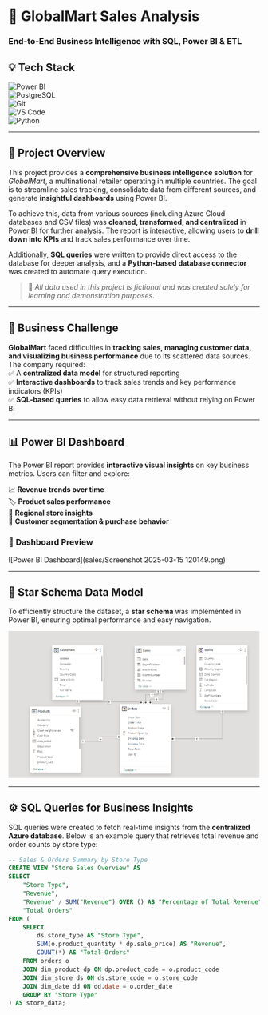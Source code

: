 # 🛒 GlobalMart Sales Analysis  
### End-to-End Business Intelligence with SQL, Power BI & ETL  

## 💡 Tech Stack  

![Power BI](https://img.shields.io/badge/Power_BI-FF9900?style=for-the-badge&logo=powerbi&logoColor=white)  
![PostgreSQL](https://img.shields.io/badge/PostgreSQL-3776AB?style=for-the-badge&logo=postgresql&logoColor=white)  
![Git](https://img.shields.io/badge/Git-B1361E?style=for-the-badge&logo=git&logoColor=white)  
![VS Code](https://img.shields.io/badge/VSCode-2962FF?style=for-the-badge&logo=visual%20studio&logoColor=white)  
![Python](https://img.shields.io/badge/Python-3776AB?style=for-the-badge&logo=python&logoColor=white)  

---

## 📌 Project Overview  

This project provides a **comprehensive business intelligence solution** for *GlobalMart*, a multinational retailer operating in multiple countries. The goal is to streamline sales tracking, consolidate data from different sources, and generate **insightful dashboards** using Power BI.

To achieve this, data from various sources (including Azure Cloud databases and CSV files) was **cleaned, transformed, and centralized** in Power BI for further analysis. The report is interactive, allowing users to **drill down into KPIs** and track sales performance over time.

Additionally, **SQL queries** were written to provide direct access to the database for deeper analysis, and a **Python-based database connector** was created to automate query execution.

> 🔹 *All data used in this project is fictional and was created solely for learning and demonstration purposes.*

---

## 🏬 Business Challenge  

**GlobalMart** faced difficulties in **tracking sales, managing customer data, and visualizing business performance** due to its scattered data sources.  
The company required:  
✅ A **centralized data model** for structured reporting  
✅ **Interactive dashboards** to track sales trends and key performance indicators (KPIs)  
✅ **SQL-based queries** to allow easy data retrieval without relying on Power BI  

---

## 📊 Power BI Dashboard  

The Power BI report provides **interactive visual insights** on key business metrics. Users can filter and explore:  

📈 **Revenue trends over time**  
🏷️ **Product sales performance**  
📍 **Regional store insights**  
👥 **Customer segmentation & purchase behavior**  

### 🔹 **Dashboard Preview**  

![Power BI Dashboard](sales/Screenshot 2025-03-15 120149.png)  

---

## 🔹 Star Schema Data Model  

To efficiently structure the dataset, a **star schema** was implemented in Power BI, ensuring optimal performance and easy navigation.  

![Star Schema Model](sales/data_model.png)  

---

## ⚙️ SQL Queries for Business Insights  

SQL queries were created to fetch real-time insights from the **centralized Azure database**. Below is an example query that retrieves total revenue and order counts by store type:  

```sql
-- Sales & Orders Summary by Store Type
CREATE VIEW "Store Sales Overview" AS
SELECT 
    "Store Type",
    "Revenue",
    "Revenue" / SUM("Revenue") OVER () AS "Percentage of Total Revenue",
    "Total Orders"
FROM (
    SELECT 
        ds.store_type AS "Store Type",
        SUM(o.product_quantity * dp.sale_price) AS "Revenue", 
        COUNT(*) AS "Total Orders"
    FROM orders o
    JOIN dim_product dp ON dp.product_code = o.product_code
    JOIN dim_store ds ON ds.store_code = o.store_code
    JOIN dim_date dd ON dd.date = o.order_date
    GROUP BY "Store Type"
) AS store_data;
